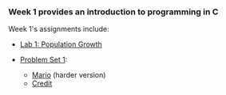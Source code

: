 ### Week 1 provides an introduction to programming in C


Week 1's assignments include:
* [Lab 1: Population Growth](https://cs50.harvard.edu/x/2023/labs/1/)

* [Problem Set 1](https://cs50.harvard.edu/x/2023/psets/1/):
  - [Mario](https://cs50.harvard.edu/x/2023/psets/1/mario/more/) (harder version)
  - [Credit](https://cs50.harvard.edu/x/2023/psets/1/credit/)
